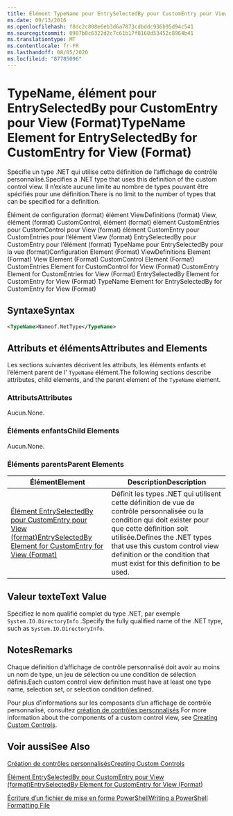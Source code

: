 ```yaml
---
title: Élément TypeName pour EntrySelectedBy pour CustomEntry pour View (format) | Microsoft Docs
ms.date: 09/13/2016
ms.openlocfilehash: f8dc2c808e6eb3d6a7873cdbddc936b95d94c541
ms.sourcegitcommit: 0907b8c6322d2c7c61b17f8168d53452c8964b41
ms.translationtype: MT
ms.contentlocale: fr-FR
ms.lasthandoff: 08/05/2020
ms.locfileid: "87785096"
---
```

# <a name="typename-element-for-entryselectedby-for-customentry-for-view-format"></a><span data-ttu-id="64c74-102">TypeName, élément pour EntrySelectedBy pour CustomEntry pour View (Format)</span><span class="sxs-lookup"><span data-stu-id="64c74-102">TypeName Element for EntrySelectedBy for CustomEntry for View (Format)</span></span>

<span data-ttu-id="64c74-103">Spécifie un type .NET qui utilise cette définition de l’affichage de contrôle personnalisé.</span><span class="sxs-lookup"><span data-stu-id="64c74-103">Specifies a .NET type that uses this definition of the custom control view.</span></span> <span data-ttu-id="64c74-104">Il n’existe aucune limite au nombre de types pouvant être spécifiés pour une définition.</span><span class="sxs-lookup"><span data-stu-id="64c74-104">There is no limit to the number of types that can be specified for a definition.</span></span>

<span data-ttu-id="64c74-105">Élément de configuration (format) élément ViewDefinitions (format) View, élément (format) CustomControl, élément (format) élément CustomEntries pour CustomControl pour View (format) élément CustomEntry pour CustomEntries pour l’élément View (format) EntrySelectedBy pour CustomEntry pour l’élément (format) TypeName pour EntrySelectedBy pour la vue (format)</span><span class="sxs-lookup"><span data-stu-id="64c74-105">Configuration Element (Format) ViewDefinitions Element (Format) View Element (Format) CustomControl Element (Format) CustomEntries Element for CustomControl for View (Format) CustomEntry Element for CustomEntries for View (Format) EntrySelectedBy Element for CustomEntry for View (Format) TypeName Element for EntrySelectedBy for CustomEntry for View (Format)</span></span>

## <a name="syntax"></a><span data-ttu-id="64c74-106">Syntaxe</span><span class="sxs-lookup"><span data-stu-id="64c74-106">Syntax</span></span>

```xml
<TypeName>Nameof.NetType</TypeName>
```

## <a name="attributes-and-elements"></a><span data-ttu-id="64c74-107">Attributs et éléments</span><span class="sxs-lookup"><span data-stu-id="64c74-107">Attributes and Elements</span></span>

<span data-ttu-id="64c74-108">Les sections suivantes décrivent les attributs, les éléments enfants et l’élément parent de l' `TypeName` élément.</span><span class="sxs-lookup"><span data-stu-id="64c74-108">The following sections describe attributes, child elements, and the parent element of the `TypeName` element.</span></span>

### <a name="attributes"></a><span data-ttu-id="64c74-109">Attributs</span><span class="sxs-lookup"><span data-stu-id="64c74-109">Attributes</span></span>

<span data-ttu-id="64c74-110">Aucun.</span><span class="sxs-lookup"><span data-stu-id="64c74-110">None.</span></span>

### <a name="child-elements"></a><span data-ttu-id="64c74-111">Éléments enfants</span><span class="sxs-lookup"><span data-stu-id="64c74-111">Child Elements</span></span>

<span data-ttu-id="64c74-112">Aucun.</span><span class="sxs-lookup"><span data-stu-id="64c74-112">None.</span></span>

### <a name="parent-elements"></a><span data-ttu-id="64c74-113">Éléments parents</span><span class="sxs-lookup"><span data-stu-id="64c74-113">Parent Elements</span></span>

|<span data-ttu-id="64c74-114">Élément</span><span class="sxs-lookup"><span data-stu-id="64c74-114">Element</span></span>|<span data-ttu-id="64c74-115">Description</span><span class="sxs-lookup"><span data-stu-id="64c74-115">Description</span></span>|
|-------------|-----------------|
|[<span data-ttu-id="64c74-116">Élément EntrySelectedBy pour CustomEntry pour View (format)</span><span class="sxs-lookup"><span data-stu-id="64c74-116">EntrySelectedBy Element for CustomEntry for View (Format)</span></span>](./entryselectedby-element-for-customentry-for-customcontrol-for-view-format.md)|<span data-ttu-id="64c74-117">Définit les types .NET qui utilisent cette définition de vue de contrôle personnalisée ou la condition qui doit exister pour que cette définition soit utilisée.</span><span class="sxs-lookup"><span data-stu-id="64c74-117">Defines the .NET types that use this custom control view definition or the condition that must exist for this definition to be used.</span></span>|

## <a name="text-value"></a><span data-ttu-id="64c74-118">Valeur texte</span><span class="sxs-lookup"><span data-stu-id="64c74-118">Text Value</span></span>

<span data-ttu-id="64c74-119">Spécifiez le nom qualifié complet du type .NET, par exemple `System.IO.DirectoryInfo` .</span><span class="sxs-lookup"><span data-stu-id="64c74-119">Specify the fully qualified name of the .NET type, such as `System.IO.DirectoryInfo`.</span></span>

## <a name="remarks"></a><span data-ttu-id="64c74-120">Notes</span><span class="sxs-lookup"><span data-stu-id="64c74-120">Remarks</span></span>

<span data-ttu-id="64c74-121">Chaque définition d’affichage de contrôle personnalisé doit avoir au moins un nom de type, un jeu de sélection ou une condition de sélection définis.</span><span class="sxs-lookup"><span data-stu-id="64c74-121">Each custom control view definition must have at least one type name, selection set, or selection condition defined.</span></span>

<span data-ttu-id="64c74-122">Pour plus d’informations sur les composants d’un affichage de contrôle personnalisé, consultez [création de contrôles personnalisés](./creating-custom-controls.md).</span><span class="sxs-lookup"><span data-stu-id="64c74-122">For more information about the components of a custom control view, see [Creating Custom Controls](./creating-custom-controls.md).</span></span>

## <a name="see-also"></a><span data-ttu-id="64c74-123">Voir aussi</span><span class="sxs-lookup"><span data-stu-id="64c74-123">See Also</span></span>

[<span data-ttu-id="64c74-124">Création de contrôles personnalisés</span><span class="sxs-lookup"><span data-stu-id="64c74-124">Creating Custom Controls</span></span>](./creating-custom-controls.md)

[<span data-ttu-id="64c74-125">Élément EntrySelectedBy pour CustomEntry pour View (format)</span><span class="sxs-lookup"><span data-stu-id="64c74-125">EntrySelectedBy Element for CustomEntry for View (Format)</span></span>](./entryselectedby-element-for-customentry-for-customcontrol-for-view-format.md)

[<span data-ttu-id="64c74-126">Écriture d’un fichier de mise en forme PowerShell</span><span class="sxs-lookup"><span data-stu-id="64c74-126">Writing a PowerShell Formatting File</span></span>](./writing-a-powershell-formatting-file.md)
